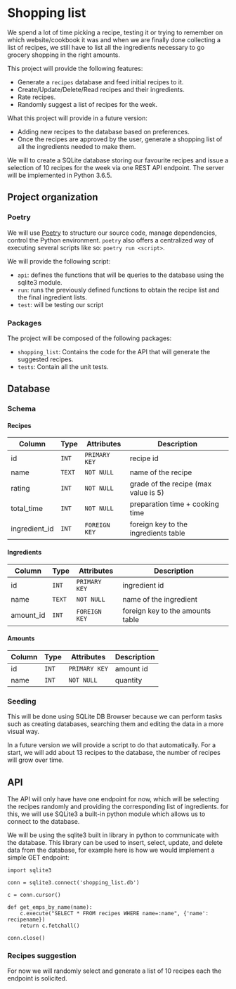 # Shopping list 

We spend a lot of time picking a recipe, testing it or trying to remember on which website/cookbook it was and when we are finally done collecting a list of recipes, we still have to list all the ingredients necessary to go grocery shopping in the right amounts. 

This project will provide the following features:

- Generate a `recipes` database and feed initial recipes to it.
- Create/Update/Delete/Read recipes and their ingredients.
- Rate recipes.
- Randomly suggest a list of recipes for the week.

What this project will provide in a future version:

- Adding new recipes to the database  based on preferences.
- Once the recipes are approved by the user, generate a shopping list of all the ingredients needed to make them.

We will to create a SQLite database storing our favourite recipes and issue a selection of 10 recipes for the week via one REST API endpoint. The server will be implemented in Python 3.6.5.

## Project organization

### Poetry

We will use [Poetry](https://poetry.eustace.io/) to structure our source code, manage dependencies, control the Python environment. `poetry` also offers a centralized way of executing several scripts like so: `poetry run <script>`.

We will provide the following script:

 - `api`: defines the functions that will be queries to the database using the sqlite3 module.
 - `run`: runs the previously defined functions to obtain the recipe list and the final ingredient lists.
 - `test`: will be testing our script


### Packages

The project will be composed of the following packages:
 - `shopping_list`: Contains the code for the API that will generate the suggested recipes.
 - `tests`: Contain all the unit tests.

## Database

### Schema

#### Recipes
| Column        | Type   | Attributes    | Description |
| ------------- | ------ | ------------- | ----------- |
| id            | `INT`  | `PRIMARY KEY` | recipe id |
| name          | `TEXT` | `NOT NULL`    | name of the recipe|
| rating        | `INT`  | `NOT NULL`    | grade of the recipe (max value is 5)|
| total_time    | `INT`  | `NOT NULL`    | preparation time + cooking time|
| ingredient_id | `INT`  | `FOREIGN KEY` | foreign key to the ingredients table|



#### Ingredients

| Column        | Type   | Attributes    | Description |
| ------------- | ------ | ------------- | ----------- |
| id            | `INT`  | `PRIMARY KEY` | ingredient id |
| name          | `TEXT` | `NOT NULL`    | name of the ingredient|
| amount_id     | `INT`  | `FOREIGN KEY` | foreign key to the amounts table|



#### Amounts

| Column        | Type   | Attributes    | Description |
| ------------- | ------ | ------------- | ----------- |
| id            | `INT`  | `PRIMARY KEY` | amount id |
| name          | `INT`  | `NOT NULL`    | quantity  |


### Seeding

This will be done using SQLite DB Browser because we can perform tasks such as creating databases, searching them and editing the data in a more visual way.

In a future version we will provide a script to do that automatically.
For a start, we will add about 13 recipes to the database, the number of recipes will grow over time.


## API

The API will only have have one endpoint for now, which will be selecting the recipes randomly and providing the corresponding list of ingredients.
for this, we will use SQLite3 a built-in python module which allows us to connect to the database.

We will be using the sqlite3 built in library in python to communicate with the database. This library can be used to insert, select, update, and delete data from the database, for example here is how we would implement a simple GET endpoint:


```
import sqlite3

conn = sqlite3.connect('shopping_list.db')

c = conn.cursor()

def get_emps_by_name(name):
    c.execute("SELECT * FROM recipes WHERE name=:name", {'name': recipename})
    return c.fetchall()

conn.close()
```
### Recipes suggestion

For now we will randomly select and generate a list of 10 recipes each the endpoint is solicited.
